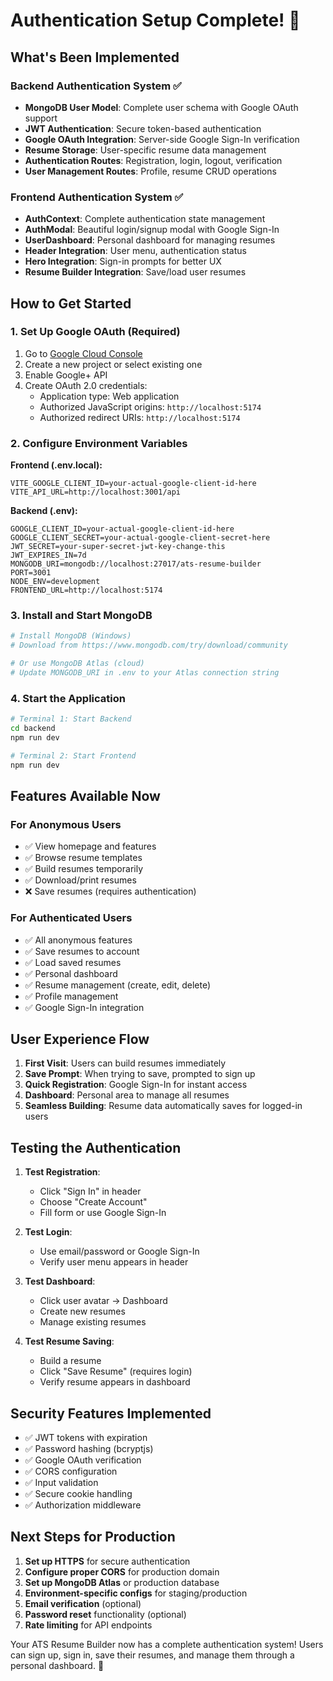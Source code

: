 # Authentication Setup Complete! 🎉

## What's Been Implemented

### Backend Authentication System ✅
- **MongoDB User Model**: Complete user schema with Google OAuth support
- **JWT Authentication**: Secure token-based authentication
- **Google OAuth Integration**: Server-side Google Sign-In verification
- **Resume Storage**: User-specific resume data management
- **Authentication Routes**: Registration, login, logout, verification
- **User Management Routes**: Profile, resume CRUD operations

### Frontend Authentication System ✅
- **AuthContext**: Complete authentication state management
- **AuthModal**: Beautiful login/signup modal with Google Sign-In
- **UserDashboard**: Personal dashboard for managing resumes
- **Header Integration**: User menu, authentication status
- **Hero Integration**: Sign-in prompts for better UX
- **Resume Builder Integration**: Save/load user resumes

## How to Get Started

### 1. Set Up Google OAuth (Required)
1. Go to [Google Cloud Console](https://console.cloud.google.com/)
2. Create a new project or select existing one
3. Enable Google+ API
4. Create OAuth 2.0 credentials:
   - Application type: Web application
   - Authorized JavaScript origins: `http://localhost:5174`
   - Authorized redirect URIs: `http://localhost:5174`

### 2. Configure Environment Variables

**Frontend (.env.local):**
```env
VITE_GOOGLE_CLIENT_ID=your-actual-google-client-id-here
VITE_API_URL=http://localhost:3001/api
```

**Backend (.env):**
```env
GOOGLE_CLIENT_ID=your-actual-google-client-id-here
GOOGLE_CLIENT_SECRET=your-actual-google-client-secret-here
JWT_SECRET=your-super-secret-jwt-key-change-this
JWT_EXPIRES_IN=7d
MONGODB_URI=mongodb://localhost:27017/ats-resume-builder
PORT=3001
NODE_ENV=development
FRONTEND_URL=http://localhost:5174
```

### 3. Install and Start MongoDB
```bash
# Install MongoDB (Windows)
# Download from https://www.mongodb.com/try/download/community

# Or use MongoDB Atlas (cloud)
# Update MONGODB_URI in .env to your Atlas connection string
```

### 4. Start the Application
```bash
# Terminal 1: Start Backend
cd backend
npm run dev

# Terminal 2: Start Frontend
npm run dev
```

## Features Available Now

### For Anonymous Users
- ✅ View homepage and features
- ✅ Browse resume templates
- ✅ Build resumes temporarily
- ✅ Download/print resumes
- ❌ Save resumes (requires authentication)

### For Authenticated Users
- ✅ All anonymous features
- ✅ Save resumes to account
- ✅ Load saved resumes
- ✅ Personal dashboard
- ✅ Resume management (create, edit, delete)
- ✅ Profile management
- ✅ Google Sign-In integration

## User Experience Flow

1. **First Visit**: Users can build resumes immediately
2. **Save Prompt**: When trying to save, prompted to sign up
3. **Quick Registration**: Google Sign-In for instant access
4. **Dashboard**: Personal area to manage all resumes
5. **Seamless Building**: Resume data automatically saves for logged-in users

## Testing the Authentication

1. **Test Registration**: 
   - Click "Sign In" in header
   - Choose "Create Account"
   - Fill form or use Google Sign-In

2. **Test Login**:
   - Use email/password or Google Sign-In
   - Verify user menu appears in header

3. **Test Dashboard**:
   - Click user avatar → Dashboard
   - Create new resumes
   - Manage existing resumes

4. **Test Resume Saving**:
   - Build a resume
   - Click "Save Resume" (requires login)
   - Verify resume appears in dashboard

## Security Features Implemented

- ✅ JWT tokens with expiration
- ✅ Password hashing (bcryptjs)
- ✅ Google OAuth verification
- ✅ CORS configuration
- ✅ Input validation
- ✅ Secure cookie handling
- ✅ Authorization middleware

## Next Steps for Production

1. **Set up HTTPS** for secure authentication
2. **Configure proper CORS** for production domain
3. **Set up MongoDB Atlas** or production database
4. **Environment-specific configs** for staging/production
5. **Email verification** (optional)
6. **Password reset** functionality (optional)
7. **Rate limiting** for API endpoints

Your ATS Resume Builder now has a complete authentication system! Users can sign up, sign in, save their resumes, and manage them through a personal dashboard. 🚀
